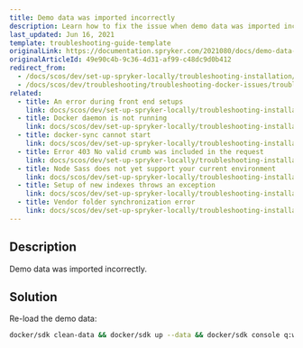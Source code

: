 ```yaml
---
title: Demo data was imported incorrectly
description: Learn how to fix the issue when demo data was imported incorrectly
last_updated: Jun 16, 2021
template: troubleshooting-guide-template
originalLink: https://documentation.spryker.com/2021080/docs/demo-data-was-imported-incorrectly
originalArticleId: 49e90c4b-9c36-4d31-af99-c48dc9d0b412
redirect_from:
  - /docs/scos/dev/set-up-spryker-locally/troubleshooting-installation/demo-data-was-imported-incorrectly.html
  - /docs/scos/dev/troubleshooting/troubleshooting-docker-issues/troubleshooting-docker-installation/demo-data-was-imported-incorrectly.html
related:
  - title: An error during front end setups
    link: docs/scos/dev/set-up-spryker-locally/troubleshooting-installation/an-error-during-front-end-setup.html
  - title: Docker daemon is not running
    link: docs/scos/dev/set-up-spryker-locally/troubleshooting-installation/docker-daemon-is-not-running.html
  - title: docker-sync cannot start
    link: docs/scos/dev/set-up-spryker-locally/troubleshooting-installation/docker-sync-cannot-start.html
  - title: Error 403 No valid crumb was included in the request
    link: docs/scos/dev/set-up-spryker-locally/troubleshooting-installation/error-403-no-valid-crumb-was-included-in-the-request.html
  - title: Node Sass does not yet support your current environment
    link: docs/scos/dev/set-up-spryker-locally/troubleshooting-installation/node-saas-does-not-yet-support-your-current-environment.html
  - title: Setup of new indexes throws an exception
    link: docs/scos/dev/set-up-spryker-locally/troubleshooting-installation/setup-of-new-indexes-throws-an-exception.html
  - title: Vendor folder synchronization error
    link: docs/scos/dev/set-up-spryker-locally/troubleshooting-installation/vendor-folder-synchronization-error.html
---
```


## Description

Demo data was imported incorrectly.

## Solution

Re-load the demo data:

```bash
docker/sdk clean-data && docker/sdk up --data && docker/sdk console q:w:s -v -s
```

